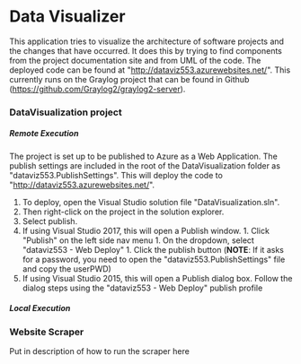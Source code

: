 # Data Visualizer
This application tries to visualize the architecture of software projects and the changes that have occurred. It does this by trying to find components from the project documentation site and from UML of the code. The deployed code can be found at  "http://dataviz553.azurewebsites.net/". This currently runs on the Graylog project that can be found in Github (https://github.com/Graylog2/graylog2-server).

### DataVisualization project

##### Remote Execution
The project is set up to be published to Azure as a Web Application.
The publish settings are included in the root of the DataVisualization folder as "dataviz553.PublishSettings".
This will deploy the code to "http://dataviz553.azurewebsites.net/".

1. To deploy, open the Visual Studio solution file "DataVisualization.sln".
1. Then right-click on the project in the solution explorer.
1. Select publish.
  1. If using Visual Studio 2017, this will open a Publish window.
    1. Click "Publish" on the left side nav menu
    1. On the dropdown, select "dataviz553 - Web Deploy"
    1. Click the publish button (**NOTE**: If it asks for a password, you need to open the "dataviz553.PublishSettings" file and copy the userPWD)
  1. If using Visual Studio 2015, this will open a Publish dialog box. Follow the dialog steps using the "dataviz553 - Web Deploy" publish profile

##### Local Execution


### Website Scraper
Put in description of how to run the scraper here
